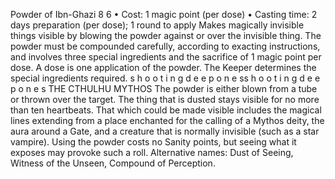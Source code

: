 Powder of Ibn-Ghazi 8 6
• Cost:  1 magic point (per dose) 
•
 Casting time: 2 days preparation (per dose); 1 round 
to apply
Makes magically invisible things visible by blowing the 
powder against or over the invisible thing. The powder must be compounded carefully, according to exacting instructions, 
and involves three special ingredients and the sacrifice of 1 
magic point per dose. A dose is one application of the powder. 
The Keeper determines the special ingredients required. s 
h 
o 
o 
t 
i 
n 
g 
d 
e e 
p 
o 
n 
e 
ss 
h 
o 
o 
t 
i 
n 
g 
d 
e e 
p 
o 
n 
e 
s
THE CTHULHU MYTHOS
The powder is either blown from a tube or thrown 
over the target. The thing that is dusted stays visible for 
no more than ten heartbeats. That which could be made 
visible includes the magical lines extending from a place 
enchanted for the calling of a Mythos deity, the aura 
around a Gate, and a creature that is normally invisible 
(such as a star vampire). Using the powder costs no Sanity 
points, but seeing what it exposes may provoke such a roll.
Alternative names: Dust of Seeing, Witness of the Unseen, 
Compound of Perception.

